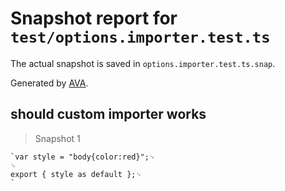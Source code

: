 # Snapshot report for `test/options.importer.test.ts`

The actual snapshot is saved in `options.importer.test.ts.snap`.

Generated by [AVA](https://avajs.dev).

## should custom importer works

> Snapshot 1

    `var style = "body{color:red}";␊
    ␊
    export { style as default };␊
    `
